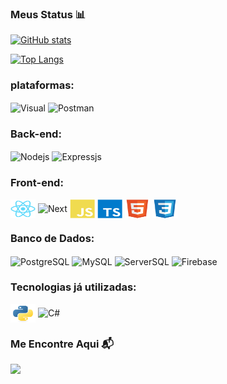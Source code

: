 ### Meus Status 📊

[![GitHub stats](https://github-readme-stats.vercel.app/api?username=csena-dev&show_icons=true&theme=dark&include_all_commits=true&count_private=true)](https://github.com/csena-dev)

[![Top Langs](https://github-readme-stats.vercel.app/api/top-langs/?username=csena-dev&layout=compact&langs_count=7&theme=dark)](https://github.com/csena-dev)

### plataformas:
<div style="display: inline_block">
     <img align="center" alt="Visual" height="30" width="40" src="https://cdn.jsdelivr.net/gh/devicons/devicon@latest/icons/vscode/vscode-original.svg">
     <img align="center" alt="Postman" height="30" width="40" src="https://cdn.jsdelivr.net/gh/devicons/devicon@latest/icons/postman/postman-original.svg">
</div>

### Back-end:
<div style="display: inline_block">
     <img align="center" alt="Nodejs" height="30" width="40" src="https://cdn.jsdelivr.net/gh/devicons/devicon@latest/icons/nodejs/nodejs-original-wordmark.svg" />     
     <img align="center" alt="Expressjs" height="30" width="40" src="https://cdn.jsdelivr.net/gh/devicons/devicon@latest/icons/express/express-original.svg" />
</div>


### Front-end:
<div style="display: inline_block">
  <img align="center" alt="React" height="30" width="40" src="https://raw.githubusercontent.com/devicons/devicon/master/icons/react/react-original.svg">
  <img align="center" alt="Next" height="30" width="40" src="https://cdn.jsdelivr.net/gh/devicons/devicon@latest/icons/nextjs/nextjs-original.svg" />
  <img align="center" alt="JS" height="30" width="40" src="https://raw.githubusercontent.com/devicons/devicon/master/icons/javascript/javascript-plain.svg">
  <img align="center" alt="TS" height="30" width="40" src="https://raw.githubusercontent.com/devicons/devicon/master/icons/typescript/typescript-plain.svg">
  <img align="center" alt="HTML" height="30" width="40" src="https://raw.githubusercontent.com/devicons/devicon/master/icons/html5/html5-original.svg">
  <img align="center" alt="CSS" height="30" width="40" src="https://raw.githubusercontent.com/devicons/devicon/master/icons/css3/css3-original.svg">
</div>


### Banco de Dados:
<div style="display: inline_block">
  <img align="center" alt="PostgreSQL" height="30" width="40" src="https://cdn.jsdelivr.net/gh/devicons/devicon/icons/postgresql/postgresql-original.svg" />
  <img align="center" alt="MySQL" height="30" width="40" src="https://cdn.jsdelivr.net/gh/devicons/devicon@latest/icons/mysql/mysql-original.svg" />
  <img align="center" alt="ServerSQL" height="30" width="40" src="https://cdn.jsdelivr.net/gh/devicons/devicon@latest/icons/microsoftsqlserver/microsoftsqlserver-original.svg" />  
  <img align="center" alt="Firebase" height="30" width="40" src="https://cdn.jsdelivr.net/gh/devicons/devicon/icons/firebase/firebase-plain.svg" />         
</div>


 ### Tecnologias já utilizadas:
<div style="display: inline_block">
  <img align="center" alt="Python" height="30" width="40" src="https://raw.githubusercontent.com/devicons/devicon/master/icons/python/python-original.svg">  
  <img align="center" alt="C#" height="30" width="40" src="https://cdn.jsdelivr.net/gh/devicons/devicon/icons/csharp/csharp-original.svg" /> 
</div>

  ### Me Encontre Aqui 📬
<a href="https://www.linkedin.com/in/caio-sena-dev/" target="_blank"><img src="https://img.shields.io/badge/-LinkedIn-%230077B5?style=for-the-badge&logo=linkedin&logoColor=white" target="_blank"></a> 
